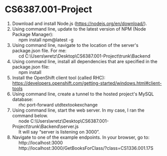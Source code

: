 # CS6387.001-Project

1. Download and install Node.js (https://nodejs.org/en/download/).
2. Using command line, update to the latest version of NPM (Node Package Manager): <br>
	&nbsp;&nbsp;&nbsp;&nbsp; npm install npm@latest -g
3. Using command line, navigate to the location of the server's package.json file. For me: <br>
	&nbsp;&nbsp;&nbsp;&nbsp; cd C:\Users\wretz\Desktop\CS6387.001-Project\trunk\Backend
4. Using command line, install all dependencies that are specified in the package.json file: <br>
	&nbsp;&nbsp;&nbsp;&nbsp; npm install	
5. Install the OpenShift client tool (called RHC): https://developers.openshift.com/getting-started/windows.html#client-tools
6. Using command line, create a tunnel to the hosted project's MySQL database: <br>
	&nbsp;&nbsp;&nbsp;&nbsp; rhc port-forward utdtextookexchange
7. Using command line, start the web server. In my case, I ran the command below. <br>
	&nbsp;&nbsp;&nbsp;&nbsp; node C:\Users\wretz\Desktop\CS6387.001-Project\trunk\Backend\server.js <br>
	&nbsp;&nbsp;&nbsp;&nbsp; It will say “server is listening on 3000”.
8. Navigate to one of the example endpoints. In your browser, go to: <br>
	&nbsp;&nbsp;&nbsp;&nbsp; http://localhost:3000 <br>
	&nbsp;&nbsp;&nbsp;&nbsp; http://localhost:3000/GetBooksForClass/?class=CS1336.001.17S
